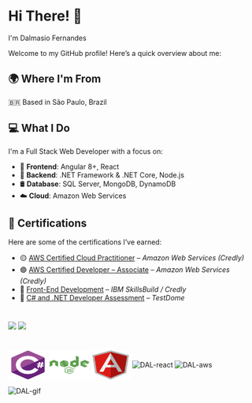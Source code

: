 # Hi There! 🖖
 I'm Dalmasio Fernandes

Welcome to my GitHub profile! Here’s a quick overview about me:

## 🌍 Where I'm From  
🇧🇷 Based in São Paulo, Brazil

## 💻 What I Do  
I'm a Full Stack Web Developer with a focus on:

- 🔧 **Frontend**: Angular 8+, React  
- 🔩 **Backend**: .NET Framework & .NET Core, Node.js
- 🛢️ **Database**: SQL Server, MongoDB, DynamoDB
- ☁️ **Cloud**: Amazon Web Services

## 📜 Certifications

Here are some of the certifications I’ve earned:

- 🟡 [AWS Certified Cloud Practitioner](https://www.credly.com/earner/earned/badge/81b1db5c-bac8-4f84-b2e4-9cd8ae4dd489) – *Amazon Web Services (Credly)*
- 🟣 [AWS Certified Developer – Associate](https://www.credly.com/earner/earned/badge/ed9e27a5-ed03-4be2-8fb0-3123c42e77ed) – *Amazon Web Services (Credly)*
- 🔵 [Front-End Development](https://www.credly.com/earner/earned/badge/4a51f987-251f-4c74-adfe-dfa48a4b1312) – *IBM SkillsBuild / Credly*
- 🧪 [C# and .NET Developer Assessment](http://testdome.com/certificates/4d9c879803de400c94d64515d673b472) – *TestDome*

#
<a href = "mailto:dalmasiof@gmail.com"><img src="https://img.shields.io/badge/-Gmail-%23333?style=for-the-badge&logo=gmail&logoColor=white" target="_blank"></a>
<a href="https://www.linkedin.com/in/dalmasio-fernandes/?locale=en_US" target="_blank"><img src="https://img.shields.io/badge/-LinkedIn-%230077B5?style=for-the-badge&logo=linkedin&logoColor=white" target="_blank"></a> 
#
<p>
  <img align="center" alt="DAL-Csharp" height="60" width="80" src="https://raw.githubusercontent.com/devicons/devicon/master/icons/csharp/csharp-original.svg">
  <img align="center" alt="DAL-Csharp" height="60" width="80" src="https://raw.githubusercontent.com/devicons/devicon/master/icons/nodejs/nodejs-plain-wordmark.svg">
  <img align="center" alt="DAL-angular" height="60" width="80" src="https://raw.githubusercontent.com/devicons/devicon/master/icons/angularjs/angularjs-original.svg">  
  <img align="center" alt="DAL-react" height="60" width="80" src="https://cdn.jsdelivr.net/gh/devicons/devicon/icons/react/react-original.svg">
  <img align="center" alt="DAL-aws" height="60" width="80" src="https://cdn.jsdelivr.net/gh/devicons/devicon/icons/amazonwebservices/amazonwebservices-plain-wordmark.svg" />
</p>
<img align="left" alt="DAL-gif" height="140" width="180" src="https://gist.githubusercontent.com/patevs/b007a0e98fb216438d4cbf559fac4166/raw/88f20c9d749d756be63f22b09f3c4ac570bc5101/programming.gif">

     
     
